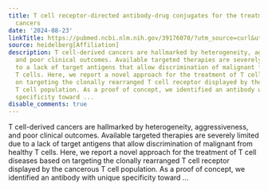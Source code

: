 ```yaml
---
title: T cell receptor-directed antibody-drug conjugates for the treatment of T cell-derived
  cancers
date: '2024-08-23'
linkTitle: https://pubmed.ncbi.nlm.nih.gov/39176070/?utm_source=curl&utm_medium=rss&utm_campaign=pubmed-2&utm_content=1FakS-2QOkCT8HsMOQP1bCRQ4YzyumYOmxmF0moLsQ3dFB1E9V&fc=20220326224207&ff=20240823182400&v=2.18.0.post9+e462414
source: heidelberg[Affiliation]
description: T cell-derived cancers are hallmarked by heterogeneity, aggressiveness,
  and poor clinical outcomes. Available targeted therapies are severely limited due
  to a lack of target antigens that allow discrimination of malignant from healthy
  T cells. Here, we report a novel approach for the treatment of T cell diseases based
  on targeting the clonally rearranged T cell receptor displayed by the cancerous
  T cell population. As a proof of concept, we identified an antibody with unique
  specificity toward ...
disable_comments: true
---
```

T cell-derived cancers are hallmarked by heterogeneity, aggressiveness, and poor clinical outcomes. Available targeted therapies are severely limited due to a lack of target antigens that allow discrimination of malignant from healthy T cells. Here, we report a novel approach for the treatment of T cell diseases based on targeting the clonally rearranged T cell receptor displayed by the cancerous T cell population. As a proof of concept, we identified an antibody with unique specificity toward ...